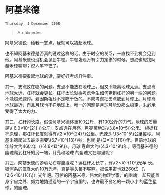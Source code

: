 # 阿基米德

`Thursday, 4 December 2008`
>
> Archimedes

阿基米德说，给我一支点，我就可以撬起地球。

也不知阿基米德是否真的说过这样的话。由于时空的关系，一直找不到机会见到
他。阿基米德也没机会见到牛顿。牛顿发现万有引力定律的时候，想必也想找阿
基米德聊聊；但人早不在了。

阿基米德要撬起地球的话，要好好考虑几件事。

其一，支点放在哪的问题。支点不能放在地球上，但又不能离地球太远。支点离
地球太远，杠杆就会更长。杠杆太长就得考虑今生如何走到杠杆的另一端的问题。
不能超光速的。爱因斯坦也不是吃干饭的。不妨考虑把支点放到月球上。月球离
地球最近，而且月球也不在地球上。唯一的问题是月球可能没那么稳定，未必承
受得了太大的力。

其二，杠杆的长度。假设阿基米德体重100公斤，有100公斤的力气。地球的质量
是\\( 6.0×10^{21} \\)公斤。支点选在月亮，月亮离地球\\(3.8×10^5\\)公里。
根据杠杆原理，那杠杆长度就得有\\(2 ×10^{24} \\)公里。光速是
\\(3×10^5\\)公里每秒。阿基米德爬过去最少需要\\(6.7×10^{18}\\)秒，也就
是\\(2×10^{11}\\)年。目前地球的年龄大约46亿年（\\(4.6×10^9\\)）。月球
寿命大约\\(4.3×10^9\\)年。等阿基米德的幽魂爬到杠杆的另一端，月亮和地球
的幽魂又在哪里呢？



其三，阿基米德的游魂站在哪里撬呢？这杠杆太长了，有\\(2×10^{11}\\)光年
长。银河系的直径大约10万光年。真是零头都不够啊。据说宇宙也就260亿
（\\(2.6×10^{10}\\)）光年吧。可怜的阿基米德，伟大的物理学家，的幽魂，
却只能置身宇宙之外，努力地撬遥远的一个宇宙里的，也许最不出名的一颗小小
的蓝色星球，的幽魂。


